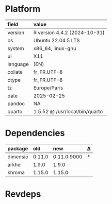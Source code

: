 # Platform

|field    |value                          |
|:--------|:------------------------------|
|version  |R version 4.4.2 (2024-10-31)   |
|os       |Ubuntu 22.04.5 LTS             |
|system   |x86_64, linux-gnu              |
|ui       |X11                            |
|language |(EN)                           |
|collate  |fr_FR.UTF-8                    |
|ctype    |fr_FR.UTF-8                    |
|tz       |Europe/Paris                   |
|date     |2025-02-25                     |
|pandoc   |NA                             |
|quarto   |1.5.52 @ /usr/local/bin/quarto |

# Dependencies

|package  |old    |new         |Δ  |
|:--------|:------|:-----------|:--|
|dimensio |0.11.0 |0.11.0.9000 |*  |
|arkhe    |1.9.0  |1.9.0       |   |
|khroma   |1.15.0 |1.15.0      |   |

# Revdeps

